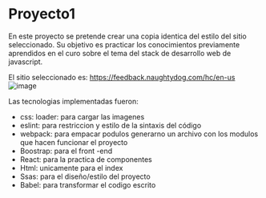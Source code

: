 # Proyecto1

En este proyecto se pretende crear una copia identica del estilo del sitio seleccionado. 
Su objetivo es practicar los conocimientos previamente aprendidos en el curo sobre el tema del stack de desarrollo web de javascript. 

El sitio seleccionado es: 
https://feedback.naughtydog.com/hc/en-us
![image](https://user-images.githubusercontent.com/72479030/165882716-40fb58f5-2c26-402a-ac1e-512681c72b86.png)


Las tecnologias implementadas fueron:

- css: loader: para cargar las imagenes 
- eslint: para restriccion y estilo de la sintaxis del código 
- webpack: para empacar podulos generarno un archivo con los modulos que hacen funcionar el proyecto
- Boostrap: para el front -end
- React: para la practica de componentes
- Html: unicamente para el index
- Ssas: para el diseño/estilo del proyecto 
- Babel: para transformar el codigo escrito 
